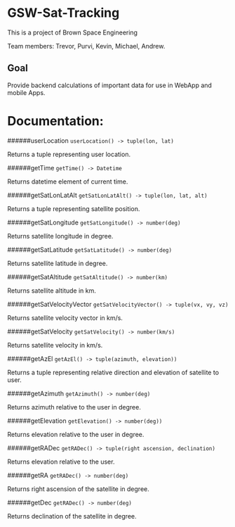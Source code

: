 # GSW-Sat-Tracking

This is a project of Brown Space Engineering


Team members:
Trevor, Purvi, Kevin, Michael, Andrew.

## Goal

Provide backend calculations of important data for use in WebApp and mobile Apps.

# Documentation:

######userLocation
`userLocation() -> tuple(lon, lat)`

Returns a tuple representing user location.

######getTime
`getTime() -> Datetime`

Returns datetime element of current time.

######getSatLonLatAlt
`getSatLonLatAlt() -> tuple(lon, lat, alt)`

Returns a tuple representing satellite position.

######getSatLongitude
`getSatLongitude() -> number(deg)`

Returns satellite longitude in degree.

######getSatLatitude
`getSatLatitude() -> number(deg)`

Returns satellite latitude in degree.

######getSatAltitude
`getSatAltitude() -> number(km)`

Returns satellite altitude in km.

######getSatVelocityVector
`getSatVelocityVector() -> tuple(vx, vy, vz)`

Returns satellite velocity vector in km/s. 

######getSatVelocity
`getSatVelocity() -> number(km/s)`

Returns satellite velocity in km/s.

######getAzEl
`getAzEl() -> tuple(azimuth, elevation))`

Returns a tuple representing relative direction and elevation of satellite to user.

######getAzimuth
`getAzimuth() -> number(deg)`

Returns azimuth relative to the user in degree.

######getElevation
`getElevation() -> number(deg))`

Returns elevation relative to the user in degree.

######getRADec
`getRADec() -> tuple(right ascension, declination)`

Returns elevation relative to the user.

######getRA
`getRADec() -> number(deg)`

Returns right ascension of the satellite in degree.

######getDec
`getRADec() -> number(deg)`

Returns declination of the satellite in degree.  

